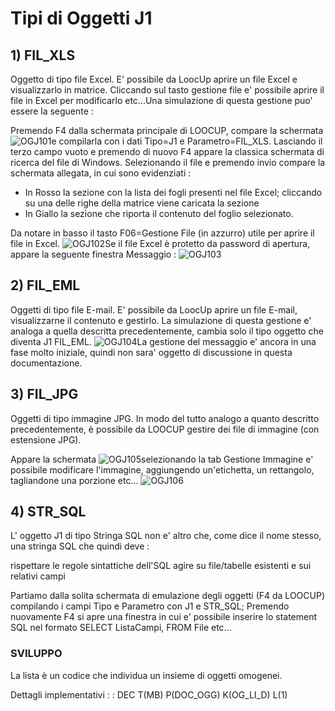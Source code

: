 # Tipi di Oggetti J1

## 1) FIL_XLS
Oggetto di tipo file Excel. E' possibile da LoocUp aprire un file Excel e visualizzarlo in matrice. Cliccando sul tasto gestione file e' possibile aprire il file in Excel per
modificarlo etc...Una simulazione di questa gestione puo' essere la seguente : 

Premendo F4 dalla schermata principale di LOOCUP, compare la schermata
![OGJ101](http://doc.smeup.com/immagini/MBDOC_OGG-OG_J1/OGJ101.png)e compilarla con i dati Tipo=J1 e Parametro=FIL_XLS. Lasciando il terzo campo vuoto e premendo di nuovo F4 appare la classica schermata di ricerca del file di Windows. Selezionando il file e
premendo invio compare la schermata allegata, in cui sono evidenziati : 

- In Rosso la sezione con la lista dei fogli presenti nel file Excel; cliccando su una delle righe della matrice viene caricata la sezione
- In Giallo la sezione che riporta il contenuto del foglio selezionato.

Da notare in basso il tasto F06=Gestione File (in azzurro) utile per aprire il file in Excel.
![OGJ102](http://doc.smeup.com/immagini/MBDOC_OGG-OG_J1/OGJ102.png)Se il file Excel è protetto da password di apertura, appare la seguente finestra Messaggio : 
![OGJ103](http://doc.smeup.com/immagini/MBDOC_OGG-OG_J1/OGJ103.png)
## 2) FIL_EML
Oggetti di tipo file E-mail. E' possibile da LoocUp aprire un file E-mail, visualizzarne il contenuto e gestirlo. La simulazione di questa gestione e' analoga a quella
descritta precedentemente, cambia solo il tipo oggetto che diventa J1 FIL_EML.
![OGJ104](http://doc.smeup.com/immagini/MBDOC_OGG-OG_J1/OGJ104.png)La gestione del messaggio e' ancora in una fase molto iniziale, quindi non sara' oggetto di discussione in questa documentazione.

## 3) FIL_JPG
Oggetti di tipo immagine JPG. In modo del tutto analogo a quanto descritto precedentemente, è possibile da LOOCUP gestire dei file di immagine (con estensione JPG).

Appare la schermata
![OGJ105](http://doc.smeup.com/immagini/MBDOC_OGG-OG_J1/OGJ105.png)selezionando la tab Gestione Immagine e' possibile modificare l'immagine, aggiungendo un'etichetta, un rettangolo, tagliandone una porzione etc...
![OGJ106](http://doc.smeup.com/immagini/MBDOC_OGG-OG_J1/OGJ106.png)
## 4) STR_SQL
L' oggetto J1 di tipo Stringa SQL non e' altro che, come dice il nome stesso, una stringa SQL che quindi deve : 

rispettare le regole sintattiche dell'SQL
agire su file/tabelle esistenti e sui relativi campi

Partiamo dalla solita schermata di emulazione degli oggetti (F4 da LOOCUP) compilando i campi Tipo e Parametro con J1 e STR_SQL; Premendo nuovamente F4 si apre una finestra in cui
e' possibile inserire lo statement SQL nel formato SELECT ListaCampi, FROM File etc...










































### SVILUPPO
La lista è un codice che individua un insieme di oggetti omogenei.

Dettagli implementativi
 :  : DEC T(MB) P(DOC_OGG) K(OG_LI_D) L(1)
